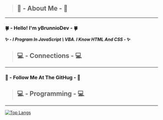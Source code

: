 > ## 🥳 - About Me - 🥳
***
### 🍀 - **Hello! I'm yBrunnioDev** - 🍀

#### ✨ - *I Program In JavaScript \ VBA. I Know HTML And CSS* - ✨

> ## 💻 - Connections - 💻
***

### 📃 - **Follow Me At The GitHug** - 📃

> ## 💻 - Programming - 💻
***

[![Top Langs](https://github-readme-stats.vercel.app/api/top-langs/?username=BrunnioDevs)](https://github.com/BrunnioDevs/github-readme-stats)

<!--
**BrunnioDevs/BrunnioDevs** is a ✨ _special_ ✨ repository because its `README.md` (this file) appears on your GitHub profile.

Here are some ideas to get you started:

- 🔭 I’m currently working on ...
- 🌱 I’m currently learning ...
- 👯 I’m looking to collaborate on ...
- 🤔 I’m looking for help with ...
- 💬 Ask me about ...
- 📫 How to reach me: ...
- 😄 Pronouns: ...
- ⚡ Fun fact: ...
-->
